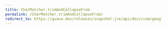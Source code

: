 ```yaml
---
title: CharMatcher.trimAndCollapseFrom
permalink: /CharMatcher.trimAndCollapseFrom/
redirect_to: https://guava.dev/releases/snapshot-jre/api/docs/com/google/common/base/CharMatcher.html#trimAndCollapseFrom-java.lang.CharSequence-char-
---
```

